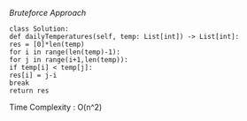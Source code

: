 *Bruteforce Approach*
```
class Solution:
def dailyTemperatures(self, temp: List[int]) -> List[int]:
res = [0]*len(temp)
for i in range(len(temp)-1):
for j in range(i+1,len(temp)):
if temp[i] < temp[j]:
res[i] = j-i
break
return res
```
Time Complexity : O(n^2)
​